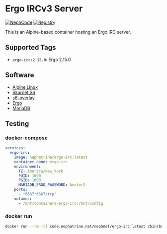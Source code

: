 <!--
SPDX-FileCopyrightText: 2025 Daniel Wolf <nephatrine@gmail.com>
SPDX-License-Identifier: ISC
-->

# Ergo IRCv3 Server

[![NephCode](https://img.shields.io/static/v1?label=Git&message=NephCode&color=teal)](https://code.nephatrine.net/NephNET/docker-ergo-irc)
[![Registry](https://img.shields.io/static/v1?label=OCI&message=NephCode&color=blue)](https://code.nephatrine.net/NephNET/-/packages/container/ergo-irc/latest)

This is an Alpine-based container hosting an Ergo IRC server.

## Supported Tags

- `ergo-irc:2.15.0`: Ergo 2.15.0

## Software

- [Alpine Linux](https://alpinelinux.org/)
- [Skarnet S6](https://skarnet.org/software/s6/)
- [s6-overlay](https://github.com/just-containers/s6-overlay)
- [Ergo](https://ergo.chat/)
- [MariaDB](https://mariadb.org/)

## Testing

### docker-compose

```yaml
services:
  ergo-irc:
    image: nephatrine/ergo-irc:latest
    container_name: ergo-irc
    environment:
      TZ: America/New_York
      PUID: 1000
      PGID: 1000
      MARIADB_ERGO_PASSWORD: hunter2
    ports:
      - "6667:6667/tcp"
    volumes:
      - /mnt/containers/ergo-irc:/mnt/config
```

### docker run

```bash
docker run --rm -ti code.nephatrine.net/nephnet/ergo-irc:latest /bin/bash
```
